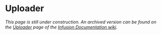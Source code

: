 # Uploader #

_This page is still under construction. An archived version can be found on the [Uploader](http://wiki.fluidproject.org/display/docs/Uploader) page of the [Infusion Documentation wiki](http://wiki.fluidproject.org/display/docs/Infusion+Documentation)._
